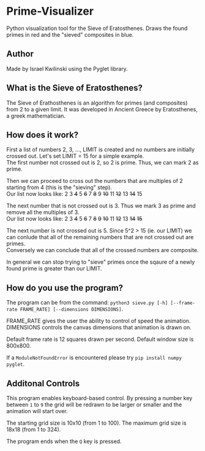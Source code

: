# Prime-Visualizer
Python visualization tool for the Sieve of Eratosthenes. Draws the found primes in red and the "sieved" composites in blue.

## Author
Made by Israel Kwilinski using the Pyglet library. 

## What is the Sieve of Eratosthenes?
The Sieve of Erathosthenes is an algorithm for primes (and composites) from 2 to a given limit. It was developed in Ancient Greece by Eratosthenes, a greek mathematician. 

## How does it work?
First a list of numbers 2, 3, ..., LIMIT is created and no numbers are initially crossed out. Let's set LIMIT = 15 for a simple example.  
The first number not crossed out is 2, so 2 is prime. Thus, we can mark 2 as prime.  
  
Then we can proceed to cross out the numbers that are multiples of 2 starting from 4 (this is the "sieving" step).  
Our list now looks like: 2 3 ~~4~~ 5 ~~6~~ 7 ~~8~~ 9 ~~10~~ 11 ~~12~~ 13 ~~14~~ 15  
  
The next number that is not crossed out is 3. Thus we mark 3 as prime and remove all the multiples of 3.  
Our list now looks like: 2 3 ~~4~~ 5 ~~6~~ 7 ~~8~~ ~~9~~ ~~10~~ 11 ~~12~~ 13 ~~14~~ ~~15~~  

The next number is not crossed out is 5. Since 5^2 > 15 (ie. our LIMIT) we can conlude that all of the remaining numbers that are not crossed out are primes.  
Conversely we can conclude that all of the crossed numbers are composite.    

In general we can stop trying to "sieve" primes once the sqaure of a newly found prime is greater than our LIMIT.

## How do you use the program?
The program can be from the command: `python3 sieve.py [-h] [--frame-rate FRAME_RATE] [--dimensions DIMENSIONS]`.  

FRAME_RATE gives the user the ability to control of speed the animation.  
DIMENSIONS controls the canvas dimensions that animation is drawn on.  

Default frame rate is 12 squares drawn per second. Default window size is 800x800.  

If a `ModuleNotFoundError` is encountered please try `pip install numpy pyglet`.

## Additonal Controls
This program enables keyboard-based control. By pressing a number key between `1` to `9` the grid will be redrawn to be larger or smaller and the animation will start over.  

The starting grid size is 10x10 (from 1 to 100). The maximum grid size is 18x18 (from 1 to 324).  

The program ends when the `Q` key is pressed.
